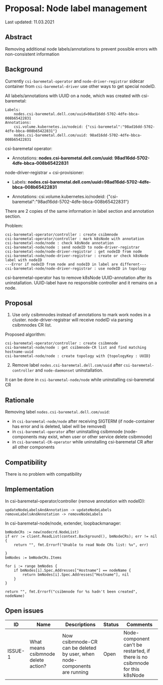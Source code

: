 # Proposal: Node label management

Last updated: 11.03.2021


## Abstract

Removing additional node labels/annotations to prevent possible errors with non-consistent information

## Background

Currently `csi-baremetal-operator` and `node-driver-registrar` sidecar container from `csi-baremetal-driver` use other ways to get special nodeID.

All labels/annotations with UUID on a node, which was created with csi-baremetal:

```
Labels:
	nodes.csi-baremetal.dell.com/uuid=98ad16dd-5702-4dfe-bbca-008b65422831
Annotations:
	csi.volume.kubernetes.io/nodeid: {"csi-baremetal":"98ad16dd-5702-4dfe-bbca-008b65422831"}
	nodes.csi-baremetal.dell.com/uuid: 98ad16dd-5702-4dfe-bbca-008b65422831
```

csi-baremetal operator:

- Annotations: **nodes.csi-baremetal.dell.com/uuid: 98ad16dd-5702-4dfe-bbca-008b65422831**

node-driver-registrar + csi-provisioner:

- Labels: **nodes.csi-baremetal.dell.com/uuid=98ad16dd-5702-4dfe-bbca-008b65422831**

- Annotations: csi.volume.kubernetes.io/nodeid: {"csi-baremetal":"98ad16dd-5702-4dfe-bbca-008b65422831"}

There are 2 copies of the same information in label section and annotation section.

Problem:

```
csi-baremetal-operator/controller : create csibmnode
csi-baremetal-operator/controller : mark k8sNode with annotation
csi-baremetal-node/node : check k8sNode annotation
csi-baremetal-node/node : send nodeID to node-driver-registrar
csi-baremetal-node/node-driver-registrar : get nodeID from node
csi-baremetal-node/node-driver-registrar : create or check k8sNode label with nodeID
---Error if nodeID from node and nodeID in label are different---
csi-baremetal-node/node-driver-registrar : use nodeID in topology
```

csi-baremetal-operator has to remove k8sNode UUID-annotation after its uninstallation. UUID-label have no responsible controller and it remains on a node.

## Proposal

1. Use only csibmnodes instead of annotations to mark work nodes in a cluster. node-driver-registrar will receive nodeID via parsing csibmnodes CR list.

Proposed algorithm:

```
csi-baremetal-operator/controller : create csibmnode
csi-baremetal-node/node : get csibmnode-CR list and find matching hostname-uuid
csi-baremetal-node/node : create topology with {topologyKey : UUID}
```

2. Remove label `nodes.csi-baremetal.dell.com/uuid` after `csi-baremetal-controller` and `node-daemonset` uninstallation.

It can be done in `csi-baremetal-node/node` while uninstalling csi-baremetal CR

## Rationale

Removing label `nodes.csi-baremetal.dell.com/uuid`:

- in `csi-baremetal-node/node` after receiving SIGTERM (if node-container has error and is deleted, label will be removed)
- in `csi-baremetal-operator` after uninstalling csibmnode (node-components may exist, when user or other service delete csibmnode)
- in `csi-baremetal-CR-operator` while uninstalling csi-baremetal CR after all other components

## Compatibility

There is no problem with compatibility

## Implementation

In csi-baremetal-operator/controller (remove annotation with nodeID):

```
updateNodeLabelsAndAnnotation -> updateNodeLabels
removeLabelsAndAnnotation -> removeNodeLabels
```

In csi-baremetal-node/node, extender, loopbackmanager:

```
bmNodeCRs := new(nodecrd.NodeList)
if err := client.ReadList(context.Background(), bmNodeCRs); err != nil {
	return "", fmt.Errorf("Unable to read Node CRs list: %v", err)

}
bmNodes := bmNodeCRs.Items

for i := range bmNodes {
	if bmNodes[i].Spec.Addresses["Hostname"] == nodeName {
		return bmNodes[i].Spec.Addresses["Hostname"], nil
	}
}

return "", fmt.Errorf("csibmnode for %s hadn't been created", nodeName)
```

## Open issues

ID | Name | Descriptions | Status | Comments
---| -----| -------------| ------ | --------
ISSUE-1 | What means csibmnode delete action? | Now csibmnode-CR can be deleted by user, when node-components are running | Open | Node-component can't be restarted, if there is no csibmnode for this k8sNode